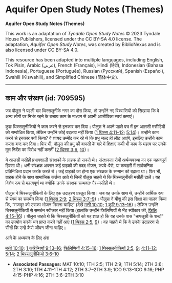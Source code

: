 # Aquifer Open Study Notes (Themes)

**Aquifer Open Study Notes (Themes)**

This work is an adaptation of *Tyndale Open Study Notes* © 2023 Tyndale House Publishers, licensed under the CC BY\-SA 4\.0 license. The adaptation, *Aquifer Open Study Notes*, was created by BiblioNexus and is also licensed under CC BY\-SA 4\.0\.

This resource has been adapted into multiple languages, including English, Tok Pisin, Arabic (عربي), French (Français), Hindi (हिंदी), Indonesian (Bahasa Indonesia), Portuguese (Português), Russian (Русский), Spanish (Español), Swahili (Kiswahili), and Simplified Chinese (简体中文).



--------------------------------

## काम और संरक्षण (id: 709595)

जब पौलुस ने पहली बार थिस्सलुनीके नगर का दौरा किया, तो उन्होंने नए विश्वासियों को सिखाया कि वे अन्य लोगों पर निर्भर रहने के बजाय काम के माध्यम से अपनी आजीविका स्वयं कमाएं।

कुछ थिस्सलुनीकियों ने काम करने से इनकार कर दिया। पौलुस ने अपने पहले पत्र में इन आलसी मसीहियों को सम्बोधित किया, लेकिन उन्होंने कोई बदलाव नहीं किया ([1 थिस्स 4:11–12](https://ref.ly/1Thess4:11-1Thess4:12); [5:14](https://ref.ly/1Thess5:14))। उन्होंने काम करने से इनकार क्यों किया? वे शायद उम्मीद कर रहे थे कि प्रभु जल्द ही लौट आएंगे, इसलिए उन्होंने काम करना बन्द कर दिया। फिर भी, पौलुस की प्रभु की वापसी के बारे में शिक्षाएं कभी भी काम के महत्व पर उनके मूल निर्देश का विरोध नहीं करतीं ([2 थिस्स 3:6](https://ref.ly/2Thess3:6), [10](https://ref.ly/2Thess3:10))।

ये आलसी मसीही प्रभावशाली संरक्षकों के ग्राहक हो सकते थे। संरक्षकता रोमी अर्थव्यवस्था का एक महत्वपूर्ण हिस्सा थी। धनी संरक्षक अक्सर कई ग्राहकों की मदद भोजन, रुपये\-पैसे, या कचहरी में सार्वजनिक प्रतिनिधित्व प्रदान करके करते थे। कई ग्राहकों का होना एक संरक्षक के सम्मान को बढ़ाता था। फिर भी, ग्राहक होने के साथ सामाजिक कर्तव्य आते थे जिन्हें पौलुस चाहते थे कि थिस्सलुनीकी मसीही टालें। यह विशेष रूप से महत्वपूर्ण था क्योंकि उनके संरक्षक सम्भवतः गैर\-मसीही थे।

पौलुस ने थिस्सलुनीकियों के लिए एक उदाहरण प्रस्तुत किया। जब वह उनके साथ थे, उन्होंने आर्थिक रूप से स्वयं का समर्थन किया ([1 थिस्स 2:9](https://ref.ly/1Thess2:9); [2 थिस्स 3:7–9](https://ref.ly/2Thess3:7-2Thess3:9))। पौलुस ने यीशु की इस शिक्षा का पालन किया कि, “मजदूर को उसका भोजन मिलना चाहिए” (देखें [मत्ती 10:10](https://ref.ly/Matt10:10); [1 कुरि 9:13–16](https://ref.ly/1Cor9:13-1Cor9:16))। लेकिन उन्होंने थिस्सलुनीकियों से समर्थन स्वीकार नहीं किया (हालांकि उन्होंने फिलिप्पियों से भेंट स्वीकार की, [फिलि 4:15–16](https://ref.ly/Phil4:15-Phil4:16))। पौलुस चाहते थे कि थिस्सलुनीकियों को यह ज्ञात हो कि वह उनके पास "चापलूसी के शब्दों" का उपयोग करके धन प्राप्त करने नहीं आए ([1 थिस्स 2:5](https://ref.ly/1Thess2:5), [9](https://ref.ly/1Thess2:9))। वह चाहते थे कि वे उनके उदाहरण से सीखें कि उन्हें कैसे जीवन जीना चाहिए।

आगे के अध्ययन के लिए अंश

[मत्ती 10:10](https://ref.ly/Matt10:10); [1 कुरिन्थियों 9:13–16](https://ref.ly/1Cor9:13-1Cor9:16); [फिलिप्पियों 4:15–16](https://ref.ly/Phil4:15-Phil4:16); [1 थिस्सलुनीकियों 2:5](https://ref.ly/1Thess2:5), [9](https://ref.ly/1Thess2:9); [4:11–12](https://ref.ly/1Thess4:11-1Thess4:12); [5:14](https://ref.ly/1Thess5:14); [2 थिस्सलुनीकियों 3:6–10](https://ref.ly/2Thess3:6-2Thess3:10)

* **Associated Passages:** MAT 10:10; 1TH 2:5; 1TH 2:9; 1TH 5:14; 2TH 3:6; 2TH 3:10; 1TH 4:11–1TH 4:12; 2TH 3:7–2TH 3:9; 1CO 9:13–1CO 9:16; PHP 4:15–PHP 4:16; 2TH 3:6–2TH 3:10


